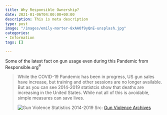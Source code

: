 ```yaml
---
title: Why Responsible Ownership?
date: 2021-01-06T04:00:00+00:00
description: This is meta description
type: post
image: "/images/emily-morter-8xAA0f9yQnE-unsplash.jpg"
categories:
- Information
tags: []

---
```

<!-- markdownlint-disable MD033 -->
Some of the latest fact on gun usage even during this Pandemic from
Responsible.org<sup>&reg;</sup>

> While the COVID-19 Pandemic has been in progress, US gun sales have increase,
> but training and other sessions are no longer available. But as you can see
> 2014-2019 statistcis show that deaths are increasing in the United States.
> While not all of this is avoidable, simple measures can save lives.
>
> ![Gun Violence Statistics 2014-2019](https://www.gunviolencearchive.org/sites/default/files/2014-2019%20SUMMARY%202019%20GRAPHIC%20with%202018%20CDC.jpg)
> Src: [Gun Violence Archives](https://gunvioencearchive.org)

